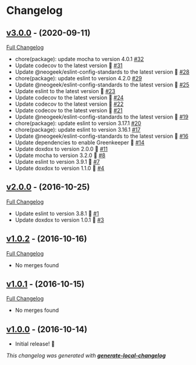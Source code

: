 # Changelog

## [v3.0.0](https://github.com/neogeek/parse-cmd-args/tree/v3.0.0) - (2020-09-11)

[Full Changelog](https://github.com/neogeek/parse-cmd-args/compare/v2.0.0...v3.0.0)

- chore(package): update mocha to version 4.0.1 [#32](https://github.com/neogeek/parse-cmd-args/pull/32)
- Update codecov to the latest version 🚀 [#31](https://github.com/neogeek/parse-cmd-args/pull/31)
- Update @neogeek/eslint-config-standards to the latest version 🚀 [#28](https://github.com/neogeek/parse-cmd-args/pull/28)
- chore(package): update eslint to version 4.2.0 [#29](https://github.com/neogeek/parse-cmd-args/pull/29)
- Update @neogeek/eslint-config-standards to the latest version 🚀 [#25](https://github.com/neogeek/parse-cmd-args/pull/25)
- Update eslint to the latest version 🚀 [#23](https://github.com/neogeek/parse-cmd-args/pull/23)
- Update codecov to the latest version 🚀 [#24](https://github.com/neogeek/parse-cmd-args/pull/24)
- Update codecov to the latest version 🚀 [#22](https://github.com/neogeek/parse-cmd-args/pull/22)
- Update codecov to the latest version 🚀 [#21](https://github.com/neogeek/parse-cmd-args/pull/21)
- Update @neogeek/eslint-config-standards to the latest version 🚀 [#19](https://github.com/neogeek/parse-cmd-args/pull/19)
- chore(package): update eslint to version 3.17.1 [#20](https://github.com/neogeek/parse-cmd-args/pull/20)
- chore(package): update eslint to version 3.16.1 [#17](https://github.com/neogeek/parse-cmd-args/pull/17)
- Update @neogeek/eslint-config-standards to the latest version 🚀 [#16](https://github.com/neogeek/parse-cmd-args/pull/16)
- Update dependencies to enable Greenkeeper 🌴 [#14](https://github.com/neogeek/parse-cmd-args/pull/14)
- Update doxdox to version 2.0.0 🚀 [#11](https://github.com/neogeek/parse-cmd-args/pull/11)
- Update mocha to version 3.2.0 🚀 [#8](https://github.com/neogeek/parse-cmd-args/pull/8)
- Update eslint to version 3.9.1 🚀 [#7](https://github.com/neogeek/parse-cmd-args/pull/7)
- Update doxdox to version 1.1.0 🚀 [#4](https://github.com/neogeek/parse-cmd-args/pull/4)

## [v2.0.0](https://github.com/neogeek/parse-cmd-args/tree/v2.0.0) - (2016-10-25)

[Full Changelog](https://github.com/neogeek/parse-cmd-args/compare/v1.0.2...v2.0.0)

- Update eslint to version 3.8.1 🚀 [#1](https://github.com/neogeek/parse-cmd-args/pull/1)
- Update doxdox to version 1.0.1 🚀 [#3](https://github.com/neogeek/parse-cmd-args/pull/3)

## [v1.0.2](https://github.com/neogeek/parse-cmd-args/tree/v1.0.2) - (2016-10-16)

[Full Changelog](https://github.com/neogeek/parse-cmd-args/compare/v1.0.1...v1.0.2)

- No merges found

## [v1.0.1](https://github.com/neogeek/parse-cmd-args/tree/v1.0.1) - (2016-10-15)

[Full Changelog](https://github.com/neogeek/parse-cmd-args/compare/v1.0.0...v1.0.1)

- No merges found

## [v1.0.0](https://github.com/neogeek/parse-cmd-args/tree/v1.0.0) - (2016-10-14)

- Initial release! 🎉

_This changelog was generated with **[generate-local-changelog](https://github.com/neogeek/generate-local-changelog)**_
